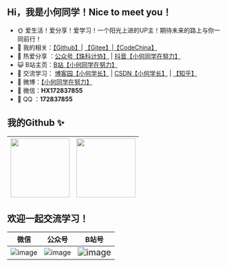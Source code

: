 ## Hi，我是小何同学！Nice to meet you！

- 🌞 爱生活！爱分享！爱学习！一个阳光上进的UP主！期待未来的路上与你一同前行！
- 🏡 我的相关：<a href="https://github.com/He-Xiang-best" target="_blank">【Github】</a>| <a href="https://gitee.com/hexiang_home" target="_blank">【Gitee】</a>|<a href="https://codechina.csdn.net/HXBest" target="_blank">【CodeChina】</a> 
- 🌱 热爱分享 ：<a href="#" target="_blank">公众号【珠科计协】</a> | <a href="#" target="_blank"> 抖音【小何同学在努力】</a>
- 😺 B站主页：<a href="https://space.bilibili.com/495642569" target="_blank">B站【小何同学在努力】</a>
- 🤔 交流学习： <a href="https://www.cnblogs.com/He-Xiang-best/" target="_blank">博客园【小何学长】</a> | <a href="https://blog.csdn.net/HXBest" target="_blank">CSDN【小何学长】</a> | <a href="https://www.zhihu.com/people/hyang-x" target="_blank">【知乎】</a>
- 🌊 微博：<a href="https://weibo.com/7189812208/profile?topnav=1&wvr=6&is_all=1" target="_blank">【小何同学在努力】</a>
- 💬 微信：**HX172837855**
- 🐧  QQ ：**172837855**

## 我的Github ✨

| <img align="" height="137px" src="https://github-readme-stats.vercel.app/api?username=He-Xiang-best&hide_title=true&hide_border=true&show_icons=true&include_all_commits=true&line_height=21&bg_color=0,EC6C6C,FFD479,FFFC79,73FA79&theme=graywhite&locale=cn" /> | <img align="" height="137px" src="https://github-readme-stats.vercel.app/api/top-langs/?username=He-Xiang-best&hide_title=true&hide_border=true&layout=compact&bg_color=0,73FA79,73FDFF,D783FF&theme=graywhite&locale=cn" /> |
| ------------------------------------------------------------ | ------------------------------------------------------------ |



## 欢迎一起交流学习！


| 微信                                                         | 公众号                                                       | B站号                                                        |
| ------------------------------------------------------------ | ------------------------------------------------------------ | ------------------------------------------------------------ |
| ![image](https://img-blog.csdnimg.cn/img_convert/cece57138556f8ebe17ea8521e3114e1.png) | ![image](https://img-blog.csdnimg.cn/img_convert/4488f9f9de1c18bb21c82f5657598d0d.png) | <img src="https://img2020.cnblogs.com/blog/2361932/202110/2361932-20211004140227777-34860138.png" alt="image" style="zoom:125%;" /> |
